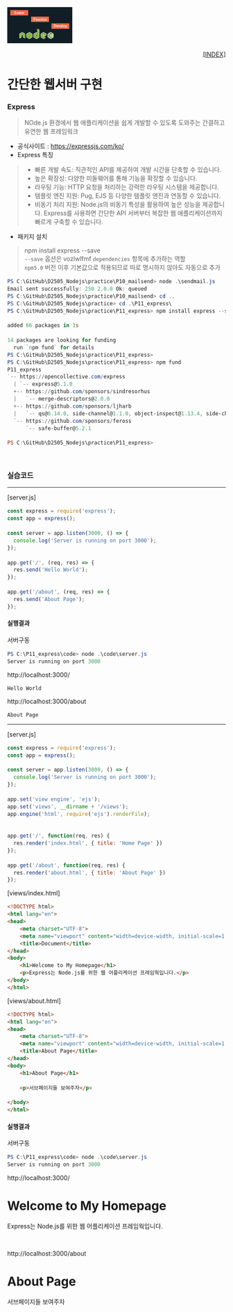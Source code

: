 <img src="../../images/nodejs_practice.png" width="150">
<p style="text-align: right"> 
    <a href="../README.md">[INDEX]</a>
</p>

# 간단한 웹서버 구현

### Express
> NOde.js 환경에서 웹 애플리케이션을 쉽게 개발할 수 있도록 도와주는 간결하고 유연한 웹 프레임워크 <br/>
- 공식사이트 : https://expressjs.com/ko/ 
- Express 특징
> - 빠른 개발 속도: 직관적인 API를 제공하여 개발 시간을 단축할 수 있습니다.
> - 높은 확장성: 다양한 미들웨어를 통해 기능을 확장할 수 있습니다.
> - 라우팅 기능: HTTP 요청을 처리하는 강력한 라우팅 시스템을 제공합니다.
> - 템플릿 엔진 지원: Pug, EJS 등 다양한 템플릿 엔진과 연동할 수 있습니다.
> - 비동기 처리 지원: Node.js의 비동기 특성을 활용하여 높은 성능을 제공합니다.
Express를 사용하면 간단한 API 서버부터 복잡한 웹 애플리케이션까지 빠르게 구축할 수 있습니다.

- 패키지 설치
> npm install express --save <br/>
> `--save` 옵션은 vozlwlfmf `dependencies` 항목에 추가하는 역할 <br/>
> `npm5.0` 버전 이후 기본값으로 적용되므로 따로 명시하지 않아도 자동으로 추가

```powershell
PS C:\GitHub\D2505_Nodejs\practice\P10_mailsend> node .\sendmail.js
Email sent successfully: 250 2.0.0 Ok: queued
PS C:\GitHub\D2505_Nodejs\practice\P10_mailsend> cd ..
PS C:\GitHub\D2505_Nodejs\practice> cd .\P11_express\
PS C:\GitHub\D2505_Nodejs\practice\P11_express> npm install express --save

added 66 packages in 1s

14 packages are looking for funding
  run `npm fund` for details
PS C:\GitHub\D2505_Nodejs\practice\P11_express>
PS C:\GitHub\D2505_Nodejs\practice\P11_express> npm fund
P11_express
`-- https://opencollective.com/express
  | `-- express@5.1.0
  +-- https://github.com/sponsors/sindresorhus
  |   `-- merge-descriptors@2.0.0
  +-- https://github.com/sponsors/ljharb
  |   `-- qs@6.14.0, side-channel@1.1.0, object-inspect@1.13.4, side-channel-list@1.0.0, side-channel-map@1.0.1, call-bound@1.0.4, function-bind@1.1.2, get-intrinsic@1.3.0, gopd@1.2.0, has-symbols@1.1.0, side-channel-weakmap@1.0.2
  `-- https://github.com/sponsors/feross
      `-- safe-buffer@5.2.1

PS C:\GitHub\D2505_Nodejs\practice\P11_express>
```
<br/>

### 실습코드
---
[server.js]
```javascript
const express = require('express');
const app = express();

const server = app.listen(3000, () => {
  console.log('Server is running on port 3000');
});

app.get('/', (req, res) => {
  res.send('Hello World');
});

app.get('/about', (req, res) => {
  res.send('About Page');
});
```

#### 실행결과

서버구동
```powershell
PS C:\P11_express\code> node .\code\server.js
Server is running on port 3000

```

http://localhost:3000/
```
Hello World
```
http://localhost:3000/about
```
About Page
```

---
[server.js]
```javascript
const express = require('express');
const app = express();

const server = app.listen(3000, () => {
  console.log('Server is running on port 3000');
});

app.set('view engine', 'ejs');
app.set('views', __dirname + '/views');
app.engine('html', require('ejs').renderFile);


app.get('/', function(req, res) {
  res.render('index.html', { title: 'Home Page' })
});

app.get('/about', function(req, res) {
  res.render('about.html', { title: 'About Page' })
});
```


[views/index.html]
```html
<!DOCTYPE html>
<html lang="en">
<head>
    <meta charset="UTF-8">
    <meta name="viewport" content="width=device-width, initial-scale=1.0">
    <title>Document</title>
</head>
<body>
    <h1>Welcome to My Homepage</h1>
    <p>Express는 Node.js를 위한 웹 어플리케이션 프레임웍입니다.</p>  
</body>
</html>
```


[views/about.html]
```html
<!DOCTYPE html>
<html lang="en">
<head>
    <meta charset="UTF-8">
    <meta name="viewport" content="width=device-width, initial-scale=1.0">
    <title>About Page</title>
</head>
<body>
    <h1>About Page</h1>
    
    <p>서브페이지들 보여주자</p>

</body>
</html>
```

#### 실행결과

서버구동
```powershell
PS C:\P11_express\code> node .\code\server.js
Server is running on port 3000

```

http://localhost:3000/
<h1>Welcome to My Homepage</h1>
<p>Express는 Node.js를 위한 웹 어플리케이션 프레임웍입니다.</p>  
<br/>

http://localhost:3000/about
<h1>About Page</h1>
<p>서브페이지들 보여주자</p>


